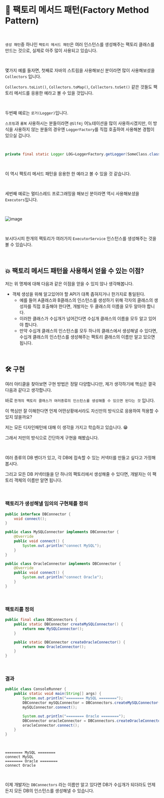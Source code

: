 # 📜 팩토리 메서드 패턴(Factory Method Pattern)

<br />

`생성 패턴`중 하나인 `팩토리 메서드 패턴`은 여러 인스턴스를 생성해주는 팩토리 클래스를 만드는 것으로, 실제로 아주 많이 사용되고 있습니다.

<br />

몇가지 예를 들자면, 첫째로 자바의 스트림을 사용해보신 분이라면 많이 사용해보셨을 `Collectors` 입니다.

`Collectors.toList()`, `Collectors.toMap()`, `Collectors.toSet()` 같은 것들도 팩토리 메서드를 응용한 예라고 볼 수 있을 것입니다.

<br />

두번째 예로는 `로거(Logger)`입니다.

`스프링`과 `롬복` 사용하시는 분들이라면 `@Slf4j` 어노테이션을 많이 사용하시겠지만, 이 방식을 사용하지 않는 분들의 경우엔 `LoggerFactory`를 직접 호출하여 사용해본 경험이 있으실 겁니다.

<br />

```java
private final static Logger LOG=LoggerFactory.getLogger(SomeClass.class);
```

<br />

이 역시 팩토리 메서드 패턴을 응용한 한 예라고 볼 수 있을 것 같습니다.

<br />

세번째 예로는 멀티스레드 프로그래밍을 해보신 분이라면 역시 사용해보셨을 `Executors`입니다.

<br />

![image](https://user-images.githubusercontent.com/71188307/133013221-0740849d-77f7-4b7a-8ad1-fd281c839f9a.png)

<br />

보시다시피 한개의 팩토리가 여러가지 `ExecutorService` 인스턴스를 생성해주는 것을 볼 수 있습니다.

<br />

## 💥 팩토리 메서드 패턴을 사용해서 얻을 수 있는 이점?

저는 위 명제에 대해 다음과 같은 이점을 얻을 수 있지 않나 생각해봅니다.

- 객체 생성을 위해 알고있어야 할 API가 대폭 좁혀지거나 한가지로 통일된다.
    - 예를 들어 A클래스와 B클래스의 인스턴스를 생성하기 위해 각자의 클래스의 생성자를 직접 호출해야 한다면, 개발자는 두 클래스의 이름을 모두 알아야 합니다.
    - 이러한 클래스가 수십개가 넘어간다면 수십개 클래스의 이름을 모두 알고 있어야 합니다.
    - 만약 수십개 클래스의 인스턴스를 모두 하나의 클래스에서 생성해낼 수 있다면, 수십개 클래스의 인스턴스를 생성해주는 팩토리 클래스의 이름만 알고 있으면 됩니다.

<br />

## 🛠 구현

여러 아티클을 찾아보면 구현 방법은 정말 다양합니다만, 제가 생각하기에 핵심은 결국 다음과 같다고 생각합니다.

바로 `한개의 팩토리 클래스가 여러종류의 인스턴스를 생성해줄 수 있으면 된다는 것` 입니다.

이 핵심만 잘 이해한다면 언제 어떤상황에서라도 자신만의 방식으로 응용하여 적용할 수 있지 않을까요?

저는 모든 디자인패턴에 대해 이 생각을 가지고 학습하고 있습니다. 😁

그래서 저만의 방식으로 간단하게 구현을 해봤습니다.

<br />

여러 종류의 DB 벤더가 있고, 각 DB에 접속할 수 있는 커넥터를 만들고 싶다고 가정해봅시다.

그리고 모든 DB 커넥터들을 단 하나의 팩토리에서 생성해줄 수 있다면, 개발자는 이 팩토리 객체의 이름만 알면 됩니다.

<br  />

### 팩토리가 생성해낼 임의의 구현체를 정의

```java
public interface DBConnector {
    void connect();
}

public class MySQLConnector implements DBConnector {
    @Override
    public void connect() {
        System.out.println("connect MySQL");
    }
}

public class OracleConnector implements DBConnector {
    @Override
    public void connect() {
        System.out.println("connect Oracle");
    }
}
```

<br />

### 팩토리를 정의

```java
public final class DBConnectors {
    public static DBConnector createMySQLConnector() {
        return new MySQLConnector();
    }

    public static DBConnector createOracleConnector() {
        return new OracleConnector();
    }
}
```

<br />

### 결과

```java
public class ConsoleRunner {
    public static void main(String[] args) {
        System.out.println("======== MySQL ========");
        DBConnector mySQLConnector = DBConnectors.createMySQLConnector();
        mySQLConnector.connect();

        System.out.println("======== Oracle ========");
        DBConnector oracleConnector = DBConnectors.createOracleConnector();
        oracleConnector.connect();
    }
}
```

<br />

```shell
======== MySQL ========
connect MySQL
======== Oracle ========
connect Oracle
```

<br />

이제 개발자는 `DBConnectors` 라는 이름만 알고 있다면 DB가 수십개가 되더라도 언제든지 모든 DB의 인스턴스를 생성해낼 수 있습니다.

<br />
